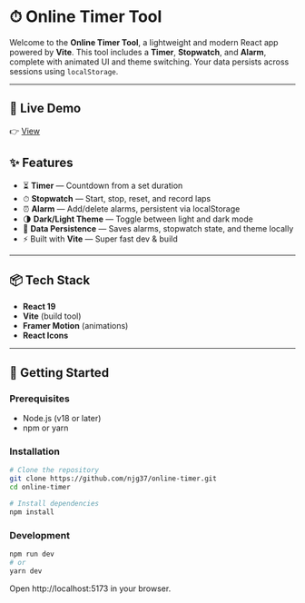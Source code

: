 # ⏱ Online Timer Tool

Welcome to the **Online Timer Tool**, a lightweight and modern React app powered by **Vite**. This tool includes a **Timer**, **Stopwatch**, and **Alarm**, complete with animated UI and theme switching. Your data persists across sessions using `localStorage`.

---

## 🚀 Live Demo

👉 [View](https://online-timer-ten.vercel.app/)

## ✨ Features

- ⏳ **Timer** — Countdown from a set duration
- ⏱ **Stopwatch** — Start, stop, reset, and record laps
- ⏰ **Alarm** — Add/delete alarms, persistent via localStorage
- 🌗 **Dark/Light Theme** — Toggle between light and dark mode
- 💾 **Data Persistence** — Saves alarms, stopwatch state, and theme locally
- ⚡ Built with **Vite** — Super fast dev & build

---

## 📦 Tech Stack

- **React 19**
- **Vite** (build tool)
- **Framer Motion** (animations)
- **React Icons**

---

## 🚀 Getting Started

### Prerequisites

- Node.js (v18 or later)
- npm or yarn

### Installation

```bash
# Clone the repository
git clone https://github.com/njg37/online-timer.git
cd online-timer

# Install dependencies
npm install
```
### Development
```bash
npm run dev
# or
yarn dev

```
Open http://localhost:5173 in your browser.

